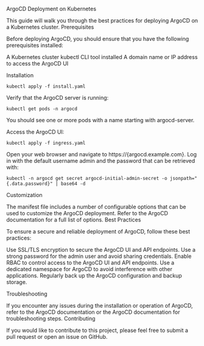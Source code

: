 ArgoCD Deployment on Kubernetes

This guide will walk you through the best practices for deploying ArgoCD on a Kubernetes cluster.
Prerequisites

Before deploying ArgoCD, you should ensure that you have the following prerequisites installed:

 A Kubernetes cluster
 kubectl CLI tool installed
 A domain name or IP address to access the ArgoCD UI

Installation

    kubectl apply -f install.yaml


Verify that the ArgoCD server is running:

    kubectl get pods -n argocd

You should see one or more pods with a name starting with argocd-server.

Access the ArgoCD UI:

    kubectl apply -f ingress.yaml

Open your web browser and navigate to https://{argocd.example.com}. Log in with the default username admin and the password that can be retrieved with:

    kubectl -n argocd get secret argocd-initial-admin-secret -o jsonpath="{.data.password}" | base64 -d

Customization

The manifest file includes a number of configurable options that can be used to customize the ArgoCD deployment. Refer to the ArgoCD documentation for a full list of options.
Best Practices

To ensure a secure and reliable deployment of ArgoCD, follow these best practices:

 Use SSL/TLS encryption to secure the ArgoCD UI and API endpoints.
 Use a strong password for the admin user and avoid sharing credentials.
 Enable RBAC to control access to the ArgoCD UI and API endpoints.
 Use a dedicated namespace for ArgoCD to avoid interference with other applications.
 Regularly back up the ArgoCD configuration and backup storage.

Troubleshooting

If you encounter any issues during the installation or operation of ArgoCD, refer to the ArgoCD documentation or the ArgoCD documentation for troubleshooting steps.
Contributing

If you would like to contribute to this project, please feel free to submit a pull request or open an issue on GitHub.

